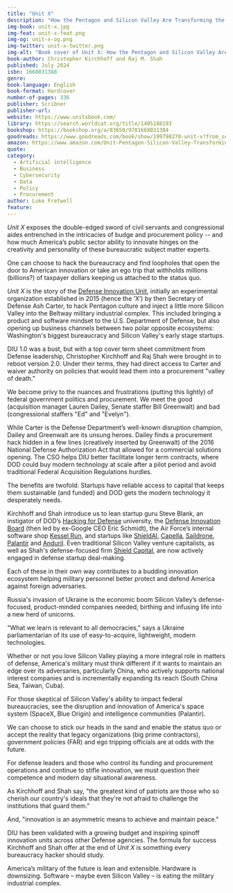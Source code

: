 ```yaml
---
title: "Unit X"
description: "How the Pentagon and Silicon Valley Are Transforming the Future of War"
img-book: unit-x.jpg
img-feat: unit-x-feat.png
img-og: unit-x-og.png
img-twitter: unit-x-twitter.png
img-alt: "Book cover of Unit X: How the Pentagon and Silicon Valley Are Transforming the Future of War"
book-author: Christopher Kirchhoff and Raj M. Shah
published: July 2024
isbn: 1668031388
genre: 
book-language: English
book-format: Hardcover
number-of-pages: 336
publisher: Scribner
publisher-url: 
website: https://www.unitxbook.com/
library: https://search.worldcat.org/title/1405188193
bookshop: https://bookshop.org/a/83650/9781668031384
goodreads: https://www.goodreads.com/book/show/199798270-unit-x?from_search=true&from_srp=true&qid=GKtffNpn0h&rank=1
amazon: https://www.amazon.com/Unit-Pentagon-Silicon-Valley-Transforming/dp/B0CSGZBG52/ref=sr_1_1?crid=2JQCV3YN16OF4&dib=eyJ2IjoiMSJ9.tHgFpmCgsCsgqH8EuaqUOg.e5oZbMEYo9SkLfjdLX_lfowt1JAR7qrwfT6HEoRHodU&dib_tag=se&keywords=Unit+X%3A+How+the+Pentagon+and+Silicon+Valley+Are+Transforming+the+Future+of+War&qid=1727317093&sprefix=unit+x+how+the+pentagon+and+silicon+valley+are+transforming+the+future+of+war%2Caps%2C134&sr=8-1
quote: 
category:
  - Artificial intelligence
  - Business
  - Cybersecurity
  - Data
  - Policy
  - Procurement
author: Luke Fretwell
feature: 
---
```


*Unit X* exposes the double-edged sword of civil servants and congressional aides entrenched in the intricacies of budge and procurement policy -- and how much America’s public sector ability to innovate hinges on the creativity and personality of these bureaucratic subject matter experts.

One can choose to hack the bureaucracy and find loopholes that open the door to American innovation or take an ego trip that withholds millions (billions?) of taxpayer dollars keeping us attached to the status quo.

*Unit X* is the story of the [Defense Innovation Unit](https://www.diu.mil/), initially an experimental organization established in 2015 (hence the ‘X’) by then Secretary of Defense Ash Carter, to hack Pentagon culture and inject a little more Silicon Valley into the Beltway military industrial complex. This included bringing a product and software mindset to the U.S. Department of Defense, but also opening up business channels between two polar opposite ecosystems: Washington's biggest bureaucracy and Silicon Valley's early stage startups.

DIU 1.0 was a bust, but with a top cover term sheet commitment from Defense leadership, Christopher Kirchhoff and Raj Shah were brought in to reboot version 2.0. Under their terms, they had direct access to Carter and waiver authority on policies that would lead them into a procurement "valley of death."

We become privy to the nuances and frustrations (putting this lightly) of federal government politics and procurement. We meet the good (acquisition manager Lauren Dailey, Senate staffer Bill Greenwalt) and bad (congressional staffers "Ed" and "Evelyn").

While Carter is the Defense Department’s well-known disruption champion, Dailey and Greenwalt are its unsung heroes. Dailey finds a procurement hack hidden in a few lines (creatively inserted by Greenwalt) of the 2016 National Defense Authorization Act that allowed for a commercial solutions opening. The CSO helps DIU better facilitate longer term contracts, where DOD could buy modern technology at scale after a pilot period and avoid traditional Federal Acquisition Regulations hurdles.

The benefits are twofold: Startups have reliable access to capital that keeps them sustainable (and funded) and DOD gets the modern technology it desperately needs.

Kirchhoff and Shah introduce us to lean startup guru Steve Blank, an instigator of DOD’s [Hacking for Defense](https://www.h4d.us/) university, the [Defense Innovation Board](https://innovation.defense.gov/) (then led by ex-Google CEO Eric Schmidt), the Air Force’s internal software shop [Kessel Run](https://kesselrun.af.mil/), and startups like [ShieldAI](https://shield.ai/), [Capella](https://www.capellaspace.com/), [Saildrone](https://www.saildrone.com/), [Palantir](https://www.palantir.com/) and [Anduril](https://www.anduril.com/). Even traditional Silicon Valley venture capitalists, as well as Shah's defense-focused firm [Shield Capital](https://shieldcap.com/), are now actively engaged in defense startup deal-making.

Each of these in their own way contributes to a budding innovation ecosystem helping military personnel better protect and defend America against foreign adversaries.

Russia's invasion of Ukraine is the economic boom Silicon Valley’s defense-focused, product-minded companies needed, birthing and infusing life into a new herd of unicorns.

"What we learn is relevant to all democracies," says a Ukraine parliamentarian of its use of easy-to-acquire, lightweight, modern technologies.

Whether or not you love Silicon Valley playing a more integral role in matters of defense, America's military must think different if it wants to maintain an edge over its adversaries, particularly China, who actively supports national interest companies and is incrementally expanding its reach (South China Sea, Taiwan, Cuba).

For those skeptical of Silicon Valley's ability to impact federal bureaucracies, see the disruption and innovation of America's space system (SpaceX, Blue Origin) and intelligence communities (Palantir).

We can choose to stick our heads in the sand and enable the status quo or accept the reality that legacy organizations (big prime contractors), government policies (FAR) and ego tripping officials are at odds with the future.

For defense leaders and those who control its funding and procurement operations and continue to stifle innovation, we must question their competence  and modern day situational awareness.

As Kirchhoff and Shah say, "the greatest kind of patriots are those who so cherish our country's ideals that they're not afraid to challenge the institutions that guard them."

And, "innovation is an asymmetric means to achieve and maintain peace."

DIU has been validated with a growing budget and inspiring spinoff innovation units across other Defense agencies. The formula for success Kirchhoff and Shah offer at the end of *Unit X* is something every bureaucracy hacker should study.

America’s military of the future is lean and extensible. Hardware is downsizing. Software – maybe even Silicon Valley – is eating the military industrial complex.
